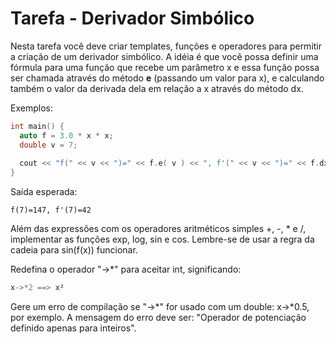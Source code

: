 # Tarefa - Derivador Simbólico

Nesta tarefa você deve criar templates, funções e operadores para permitir a criação de um derivador simbólico. A idéia é que você possa definir uma fórmula para uma função que recebe um parâmetro x e essa função possa ser chamada através do método **e** (passando um valor para x), e calculando também o valor da derivada dela em relação a x através do método dx.

Exemplos:
```C++
int main() {
  auto f = 3.0 * x * x;
  double v = 7;
  
  cout << "f(" << v << ")=" << f.e( v ) << ", f'(" << v << ")=" << f.dx( v ) << endl;
}
```

Saída esperada:
```
f(7)=147, f'(7)=42
```

Além das expressões com os operadores aritméticos simples +, -, * e /, implementar as funções exp, log, sin e cos. Lembre-se de usar a regra da cadeia para sin(f(x)) funcionar.

Redefina o operador "->*" para aceitar int, significando:
```C++
x->*2 ==> x²
```

Gere um erro de compilação se "->*" for usado com um double: x->*0.5, por exemplo. A mensagem do erro deve ser: "Operador de potenciação definido apenas para inteiros".
